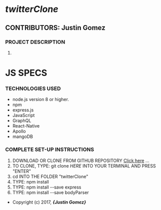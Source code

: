 # _twitterClone_

## CONTRIBUTORS: **Justin Gomez**

### PROJECT DESCRIPTION

1.


# JS SPECS


### TECHNOLOGIES USED
* node.js version 8 or higher.
* npm
* express.js
* JavaScript
* GraphQL
* React-Native
* Apollo
* mangoDB




### COMPLETE SET-UP INSTRUCTIONS
1. DOWNLOAD OR CLONE FROM GITHUB REPOSITORY [Click here]() ...
2. TO CLONE, TYPE: git clone _HERE_ INTO YOUR TERMINAL AND PRESS "ENTER"
3. cd INTO THE FOLDER "twitterClone"
4. TYPE: npm install
5. TYPE: npm install --save express
6. TYPE: npm install --save bodyParser


* Copyright (c) 2017, **_{Justin Gomez}_**
